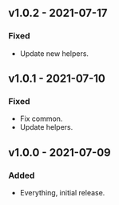 ## v1.0.2 - 2021-07-17

### Fixed

- Update new helpers.


## v1.0.1 - 2021-07-10

### Fixed

- Fix common.
- Update helpers.


## v1.0.0 - 2021-07-09

### Added

- Everything, initial release.
